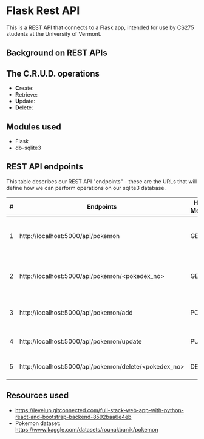 # Flask Rest API

This is a REST API that connects to a Flask app, intended for use by CS275 students at the University of Vermont.

## Background on REST APIs

## The C.R.U.D. operations

* **C**reate:
* **R**etrieve:
* **U**pdate:
* **D**elete:

## Modules used

* Flask
* db-sqlite3

## REST API endpoints

This table describes our REST API "endpoints" - these are the URLs that will define how we can perform operations on our sqlite3 database.

| # | Endpoints                                             | HTTP Method | Description                                 |
|---|-------------------------------------------------------|-------------|---------------------------------------------|
| 1 | http://localhost:5000/api/pokemon                     | GET         | Get the list of all Pokemon in the database |
| 2 | http://localhost:5000/api/pokemon/<pokedex_no>        | GET         | Get a single Pokemon by its Pokedex no.     |
| 3 | http://localhost:5000/api/pokemon/add                 | POST        | Create a new Pokemon record                 |
| 4 | http://localhost:5000/api/pokemon/update              | PUT         | Update a Pokemon record                     |
| 5 | http://localhost:5000/api/pokemon/delete/<pokedex_no> | DELETE      | Delete a Pokemon record                     |

## Resources used
* https://levelup.gitconnected.com/full-stack-web-app-with-python-react-and-bootstrap-backend-8592baa6e4eb
* Pokemon dataset: https://www.kaggle.com/datasets/rounakbanik/pokemon